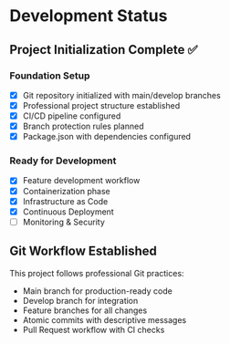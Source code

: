 # Development Status

## Project Initialization Complete ✅

### Foundation Setup
- [x] Git repository initialized with main/develop branches
- [x] Professional project structure established  
- [x] CI/CD pipeline configured
- [x] Branch protection rules planned
- [x] Package.json with dependencies configured

### Ready for Development
- [x] Feature development workflow
- [x] Containerization phase
- [x] Infrastructure as Code
- [x] Continuous Deployment
- [ ] Monitoring & Security

## Git Workflow Established
This project follows professional Git practices:
- Main branch for production-ready code
- Develop branch for integration
- Feature branches for all changes
- Atomic commits with descriptive messages
- Pull Request workflow with CI checks
